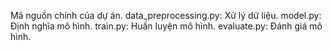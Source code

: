 Mã nguồn chính của dự án.
data_preprocessing.py: Xử lý dữ liệu.
model.py: Định nghĩa mô hình.
train.py: Huấn luyện mô hình.
evaluate.py: Đánh giá mô hình.